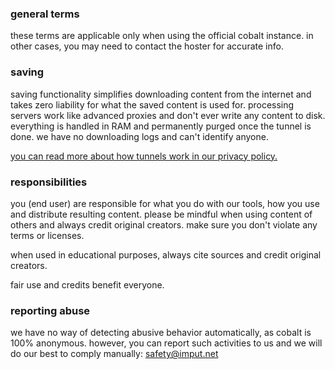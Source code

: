 <section id="general">

### general terms
these terms are applicable only when using the official cobalt instance. in other cases, you may need to contact the hoster for accurate info.

</section>

<section id="saving">

### saving
saving functionality simplifies downloading content from the internet and takes zero liability for what the saved content is used for. processing servers work like advanced proxies and don't ever write any content to disk. everything is handled in RAM and permanently purged once the tunnel is done. we have no downloading logs and can't identify anyone.

[you can read more about how tunnels work in our privacy policy.](/about/privacy)

</section>

<section id="responsibility">

### responsibilities
you (end user) are responsible for what you do with our tools, how you use and distribute resulting content. please be mindful when using content of others and always credit original creators. make sure you don't violate any terms or licenses.

when used in educational purposes, always cite sources and credit original creators.

fair use and credits benefit everyone.

</section>
<section id="abuse">

### reporting abuse
we have no way of detecting abusive behavior automatically, as cobalt is 100% anonymous. however, you can report such activities to us and we will do our best to comply manually: [safety@imput.net](mailto:safety@imput.net)

</section>
